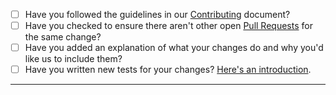 - [ ] Have you followed the guidelines in our [Contributing](https://github.com/jmuelbert/jmbde-QT/blob/master/CONTRIBUTING.md) document?
- [ ] Have you checked to ensure there aren't other open [Pull Requests](https://github.com/jmuelbert/jmbde-QT/pulls) for the same change?
- [ ] Have you added an explanation of what your changes do and why you'd like us to include them?
- [ ] Have you written new tests for your changes? [Here's an introduction](https://help.github.com/articles/creating-a-pull-request/).

---
